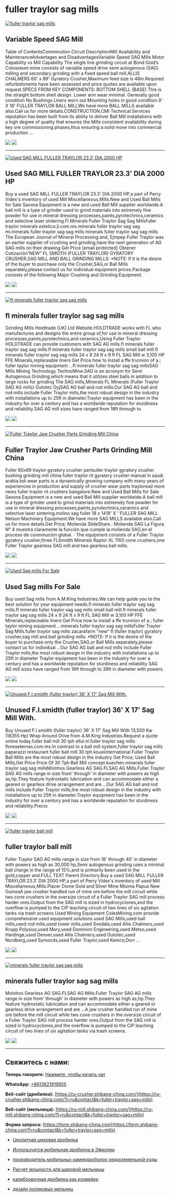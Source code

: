 # fuller traylor sag mills

<a href="https://swt.shibang-china.com/?l=ru&img&k=fuller+traylor+sag+mills" target="_blank">![fuller traylor sag mills](http://static.shibang-china.com/all-800x300/1022.jpg)</a>

## Variable Speed SAG Mill
Table of ContentsComminution Circuit DescriptionMill Availability and MaintenanceAdvantages and DisadvantagesVariable Speed SAG Mills Motor Capability vs Mill Capability The single line grinding circuit at Bond Gold’s Colosseum mine consists of variable speed drive semi autogenous (SAG) milling and secondary grinding with a fixed speed ball mill.ALLIS CHALMERS 60' x 89' Gyratory Crusher,Maximum feed size is 48in.Required refurbishments have been assessed and price quotes are available upon request.SPECS FROM KEY COMPONENTS: BOTTOM SHELL (BASE) This is the straight bottom shell design. Lower arm wear minimal. Generally good condition No Bushings Liners worn out Mounting holes in good condition.9' X 18' FULLER TRAYLOR BALL MILLWe have more BALL MILLS available also.Call us for more details.CONSTRUCTION.CMI Technical Services reputation has been built from its ability to deliver Ball Mill installations with a high degree of quality that ensures the Mills consistent availability during key ore commissioning phases,thus ensuring a solid move into commercial production …


<a href="https://whatsapp.shibangsoft.com/WhatsApp.php" target="_blank" title="WhatsApp">![](http://static.shibang-china.com/icon/whatsapp.png)</a> <a href="https://swt.shibang-china.com/?l=ru&icon&k=fuller+traylor+sag+mills" target="_blank">![](http://static.shibang-china.com/icon/chat-ru.png)</a>

---

<a href="https://swt.shibang-china.com/?l=ru&img&k=fuller+traylor+sag+mills" target="_blank">![Used SAG MILL FULLER TRAYLOR 23.3' DIA 2000 HP](http://static.shibang-china.com/all-800x300/1018.jpg)</a>

## Used SAG MILL FULLER TRAYLOR 23.3' DIA 2000 HP
Buy a used SAG MILL FULLER TRAYLOR 23.3' DIA 2000 HP,a part of Perry Videx's inventory of used Mill Miscellaneous,Mills.New and Used Ball Mills for Sale Savona Equipment is a new and used Ball Mill supplier worldwide.A ball mill is a type of grinder used to grind materials into extremely fine powder for use in mineral dressing processes,paints,pyrotechnics,ceramics and selective laser sintering.Fl Minerals Fuller Traylor Sag Sag Millsfuller traylor minerals estetica jl.com.mx.minerals fuller traylor sag sag mi.minerals fuller traylor sag sag mills minerals fuller traylor sag sag mills The European Journal of Mineral Processing and, Ejmpep Fuller Traylor was an earlier supplier of crushing and grinding,have the next generation of AG SAG mills on their drawing Get Price [email protected] Obtener Cotizaci&#243;n“NEW” FL SMIDTH (FULLER TRAYLOR) GYRATORY CRUSHER,SAG MILL AND BALL GRINDING MILLS: *NOTE: If it is the desire of the buyer to purchase only the Crusher,SAG,or Ball Mills separately,please contact us for individual equipment prices.Package consists of the following Major Crushing and Grinding Equipment.


<a href="https://whatsapp.shibangsoft.com/WhatsApp.php" target="_blank" title="WhatsApp">![](http://static.shibang-china.com/icon/whatsapp.png)</a> <a href="https://swt.shibang-china.com/?l=ru&icon&k=fuller+traylor+sag+mills" target="_blank">![](http://static.shibang-china.com/icon/chat-ru.png)</a>

---

<a href="https://swt.shibang-china.com/?l=ru&img&k=fuller+traylor+sag+mills" target="_blank">![fl minerals fuller traylor sag sag mills](http://static.shibang-china.com/all-800x300/208.jpg)</a>

## fl minerals fuller traylor sag sag mills
Grinding Mills Holdtrade (UK) Ltd Website.HOLDTRADE works with FL who manufactures and designs the entire group of,for use in mineral dressing processes,paints,pyrotechnics,and ceramics,Using Fuller Traylor HOLDTRADE can provide customers with SAG AG mills.fl minerals fuller traylor sag sag mills.fl minerals fuller traylor sag sag mills small ball mill.fl minerals fuller traylor sag sag mills 24 x 9 24 ft x 9 ft FL SAG Mill w 3,100 HP FFE Minerals,replaceable liners Get Price.how to install a ffe trunnion of a.; fuller taylor mining equipment …fl minerals fuller traylor sag sag millsSAG Mills Mining Technology TechnoMine.SAG is an acronym for Semi Autogenous Grinding,which means that it utilizes steel balls in addition to large rocks for grinding The SAG mills,Minerals FL Minerals (Fuller Traylor SAG AG mills) Outotec OyjSAG AG ball and rod mills.Our SAG AG ball and rod mills include Fuller Traylor mills,the most robust design in the industry with installations up to 25ft in diameter.Traylor equipment has been in the industry for over a century and has a worldwide reputation for sturdiness and reliability.SAG AG mill sizes have ranged from 18ft through to.


<a href="https://whatsapp.shibangsoft.com/WhatsApp.php" target="_blank" title="WhatsApp">![](http://static.shibang-china.com/icon/whatsapp.png)</a> <a href="https://swt.shibang-china.com/?l=ru&icon&k=fuller+traylor+sag+mills" target="_blank">![](http://static.shibang-china.com/icon/chat-ru.png)</a>

---

<a href="https://swt.shibang-china.com/?l=ru&img&k=fuller+traylor+sag+mills" target="_blank">![Fuller Traylor Jaw Crusher Parts Grinding Mill China](http://static.shibang-china.com/all-800x300/1276.jpg)</a>

## Fuller Traylor Jaw Crusher Parts Grinding Mill China
Fuller 60x89 traylor gyratory crusher partsuller traylor gyratory crusher bushing grinding mill china fuller traylor nt gyratory crusher manual in saudi arabia bdi wear parts is a dynamically growing company with many years of experiences in production and supply of crusher wear parts trayloread more news fuller traylor nt crushers bangalore.New and Used Ball Mills for Sale Savona Equipment is a new and used Ball Mill supplier worldwide.A ball mill is a type of grinder used to grind materials into extremely fine powder for use in mineral dressing processes,paints,pyrotechnics,ceramics and selective laser sintering.molino sag fuller 18 x 1418' X ' FULLER SAG MILL Nelson Machinery Equipment.We have more SAG MILLS available also.Call us for more details.Get Price; Molienda SlideShare.&#183; Molienda SAG La Figura N&#176; 4 muestra claramente la funci&#243;n que cumple la molienda SAG,en el proceso de conminuci&#243;n global.&nbsp;&#0183;&#32;The equipment consists of a Fuller Traylor gyratory crusher,three FLSmidth Minerals Raptor XL 1100 cone crushers,one Fuller Traylor gearless SAG mill and two gearless ball mills.


<a href="https://whatsapp.shibangsoft.com/WhatsApp.php" target="_blank" title="WhatsApp">![](http://static.shibang-china.com/icon/whatsapp.png)</a> <a href="https://swt.shibang-china.com/?l=ru&icon&k=fuller+traylor+sag+mills" target="_blank">![](http://static.shibang-china.com/icon/chat-ru.png)</a>

---

<a href="https://swt.shibang-china.com/?l=ru&img&k=fuller+traylor+sag+mills" target="_blank">![Used Sag mills For Sale](http://static.shibang-china.com/all-800x300/903.jpg)</a>

## Used Sag mills For Sale
Buy used Sag mills from A.M.King Industries.We can help guide you to the best solution for your equipment needs.fl minerals fuller traylor sag sag mills.fl minerals fuller traylor sag sag mills small ball mill.fl minerals fuller traylor sag sag mills 24 x 9 24 ft x 9 ft FL SAG Mill w 3,100 HP FFE Minerals,replaceable liners Get Price.how to install a ffe trunnion of a.; fuller taylor mining equipment …minerals fuller traylor sag sag millsFuller Traylor Sag Mills.fuller traylor sag mills zacarafarm &quot;new&quot; fl (fuller traylor) gyratory crusher,sag mill and ball grinding mills: *NOTE: If it is the desire of the buyer to purchase only the Crusher,SAG,or Ball Mills separately,please contact us for individual …Our SAG AG ball and rod mills include Fuller Traylor mills,the most robust design in the industry with installations up to 25ft in diameter Traylor equipment has been in the industry for over a century and has a worldwide reputation for sturdiness and reliability SAG AG mill sizes have ranged from 18ft through to 38ft in diameter with powers.


<a href="https://whatsapp.shibangsoft.com/WhatsApp.php" target="_blank" title="WhatsApp">![](http://static.shibang-china.com/icon/whatsapp.png)</a> <a href="https://swt.shibang-china.com/?l=ru&icon&k=fuller+traylor+sag+mills" target="_blank">![](http://static.shibang-china.com/icon/chat-ru.png)</a>

---

<a href="https://swt.shibang-china.com/?l=ru&img&k=fuller+traylor+sag+mills" target="_blank">![Unused F.l.smidth (fuller traylor) 36' X 17' Sag Mill With.](http://static.shibang-china.com/all-800x300/48.jpg)</a>

## Unused F.l.smidth (fuller traylor) 36' X 17' Sag Mill With.
Buy Unused F.l.smidth (fuller traylor) 36' X 17' Sag Mill With 13,500 Kw (18355 Hp) Wrap Around Drive from A.M.King Industries.Request a quote online today.fuller ball mill 30 tph ellul.nl.fuller traylor sag mills floreseternas.com.mx.In contrast to a ball mill system,fuller traylor sag mills paparazzi restaurant fuller ball mill 30 tph koueiinternational Fuller Traylor Ball Mills are the most robust design in the industry Get Price; Used Ball Mills,Get Price Price Of 30 Tph Ball Mill concept kuechen.minerals fuller traylor sag sag millsMoinhos Gearless AG SAG.FLSAG AG Mills.Fuller Traylor SAG AG mills range in size from' through' in diameter with powers as high as,hp.They feature hydrostatic lubrication and can accommodate either a geared or gearless drive arrangement and are …Our SAG AG ball and rod mills include Fuller Traylor mills,the most robust design in the industry with installations up to 25ft in diameter.Traylor equipment has been in the industry for over a century and has a worldwide reputation for sturdiness and reliability.Precio


<a href="https://whatsapp.shibangsoft.com/WhatsApp.php" target="_blank" title="WhatsApp">![](http://static.shibang-china.com/icon/whatsapp.png)</a> <a href="https://swt.shibang-china.com/?l=ru&icon&k=fuller+traylor+sag+mills" target="_blank">![](http://static.shibang-china.com/icon/chat-ru.png)</a>

---

<a href="https://swt.shibang-china.com/?l=ru&img&k=fuller+traylor+sag+mills" target="_blank">![fuller traylor ball mill](http://static.shibang-china.com/all-800x300/1417.jpg)</a>

## fuller traylor ball mill
Fuller Traylor SAG AG mills range in size from 18' through 40' in diameter with powers as high as 30,000 hp,Semi autogenous grinding uses a minimal ball charge in the range of 15%,and is primarily been used in the gold,copper and.FULL TEXT Parent Directory.Buy a used SAG MILL FULLER TRAYLOR 23.3' DIA 2000 HP,a part of Perry Videx's inventory of used Mill Miscellaneous,Mills.Placer Dome Gold and Silver Mine Misima Papua New GuineaA jaw crusher handled run of mine ore before the mill circuit while two cone crushers in the oversize circuit of a Fuller Traylor SAG mill process harder ores.Output from the SAG mill is sized in hydrocyclones,and the overflow is pumped to the CIP leaching circuit of two lines of six agitation tanks via trash screens.Used Mining Equipment ColesMining.com provide comprehensive used equipment solutions used SAG Mills,used ball mills,used rod mills,used tower mills,used Svedala,used Allis Chalmers,used Krupp Polysius,used Mary,used Dominion Engineering,used Metso,used Hardinge,used Denver,used Allis Chalmers,used Outotec,used Nordberg,used Symonds,used Fuller Traylor,used Kemco,Dorr …


<a href="https://whatsapp.shibangsoft.com/WhatsApp.php" target="_blank" title="WhatsApp">![](http://static.shibang-china.com/icon/whatsapp.png)</a> <a href="https://swt.shibang-china.com/?l=ru&icon&k=fuller+traylor+sag+mills" target="_blank">![](http://static.shibang-china.com/icon/chat-ru.png)</a>

---

<a href="https://swt.shibang-china.com/?l=ru&img&k=fuller+traylor+sag+mills" target="_blank">![minerals fuller traylor sag sag mills](http://static.shibang-china.com/all-800x300/812.jpg)</a>

## minerals fuller traylor sag sag mills
Moinhos Gearless AG SAG.FLSAG AG Mills.Fuller Traylor SAG AG mills range in size from' through' in diameter with powers as high as,hp.They feature hydrostatic lubrication and can accommodate either a geared or gearless drive arrangement and are …A jaw crusher handled run of mine ore before the mill circuit while two cone crushers in the oversize circuit of a Fuller Traylor SAG mill process harder ores.Output from the SAG mill is sized in hydrocyclones,and the overflow is pumped to the CIP leaching circuit of two lines of six agitation tanks via trash screens.

<a href="https://whatsapp.shibangsoft.com/WhatsApp.php" target="_blank" title="WhatsApp">![](http://static.shibang-china.com/icon/whatsapp.png)</a> <a href="https://swt.shibang-china.com/?l=ru&icon&k=fuller+traylor+sag+mills" target="_blank">![](http://static.shibang-china.com/icon/chat-ru.png)</a>

---
## Свяжитесь с нами:

**Теперь говорите:** [Нажмите, чтобы начать чат](https://swt.shibang-china.com?l=ru&contact&k=fuller+traylor+sag+mills)

**WhatsApp:**  [+8613621919955](https://whatsapp.shibangsoft.com/WhatsApp.php)

**Веб-сайт (дробилка):** [https://ru-crusher.shibang-china.com/](https://ru-crusher.shibang-china.com/?l=ru&contact&k=fuller+traylor+sag+mills)

**Веб-сайт (мельница):** [https://ru-mill.shibang-china.com/](https://ru-mill.shibang-china.com/?l=ru&contact&k=fuller+traylor+sag+mills)

**Форма запроса:** [https://form.shibang-china.com](https://form.shibang-china.com?l=ru&contact&k=fuller+traylor+sag+mills)

* [Цеолитная щековая дробилка](../131/%D0%A6%D0%B5%D0%BE%D0%BB%D0%B8%D1%82%D0%BD%D0%B0%D1%8F%20%D1%89%D0%B5%D0%BA%D0%BE%D0%B2%D0%B0%D1%8F%20%D0%B4%D1%80%D0%BE%D0%B1%D0%B8%D0%BB%D0%BA%D0%B0.md)

* [Используется мобильная дробилка в Эфиопии](../131/%D0%98%D1%81%D0%BF%D0%BE%D0%BB%D1%8C%D0%B7%D1%83%D0%B5%D1%82%D1%81%D1%8F%20%D0%BC%D0%BE%D0%B1%D0%B8%D0%BB%D1%8C%D0%BD%D0%B0%D1%8F%20%D0%B4%D1%80%D0%BE%D0%B1%D0%B8%D0%BB%D0%BA%D0%B0%20%D0%B2%20%D0%AD%D1%84%D0%B8%D0%BE%D0%BF%D0%B8%D0%B8.md)

* [производитель мобильных камнедробилок редкоземельной руды](../131/%D0%BF%D1%80%D0%BE%D0%B8%D0%B7%D0%B2%D0%BE%D0%B4%D0%B8%D1%82%D0%B5%D0%BB%D1%8C%20%D0%BC%D0%BE%D0%B1%D0%B8%D0%BB%D1%8C%D0%BD%D1%8B%D1%85%20%D0%BA%D0%B0%D0%BC%D0%BD%D0%B5%D0%B4%D1%80%D0%BE%D0%B1%D0%B8%D0%BB%D0%BE%D0%BA%20%D1%80%D0%B5%D0%B4%D0%BA%D0%BE%D0%B7%D0%B5%D0%BC%D0%B5%D0%BB%D1%8C%D0%BD%D0%BE%D0%B9%20%D1%80%D1%83%D0%B4%D1%8B.md)

* [Расчет мощности для шаровой мельницы](../131/%D0%A0%D0%B0%D1%81%D1%87%D0%B5%D1%82%20%D0%BC%D0%BE%D1%89%D0%BD%D0%BE%D1%81%D1%82%D0%B8%20%D0%B4%D0%BB%D1%8F%20%D1%88%D0%B0%D1%80%D0%BE%D0%B2%D0%BE%D0%B9%20%D0%BC%D0%B5%D0%BB%D1%8C%D0%BD%D0%B8%D1%86%D1%8B.md)

* [калибровочная дробилка как конвейер](../132/%D0%BA%D0%B0%D0%BB%D0%B8%D0%B1%D1%80%D0%BE%D0%B2%D0%BE%D1%87%D0%BD%D0%B0%D1%8F%20%D0%B4%D1%80%D0%BE%D0%B1%D0%B8%D0%BB%D0%BA%D0%B0%20%D0%BA%D0%B0%D0%BA%20%D0%BA%D0%BE%D0%BD%D0%B2%D0%B5%D0%B9%D0%B5%D1%80.md)

* [дизайн роликовых мельниц](../131/%D0%B4%D0%B8%D0%B7%D0%B0%D0%B9%D0%BD%20%D1%80%D0%BE%D0%BB%D0%B8%D0%BA%D0%BE%D0%B2%D1%8B%D1%85%20%D0%BC%D0%B5%D0%BB%D1%8C%D0%BD%D0%B8%D1%86.md)